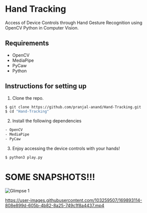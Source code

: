 # Hand Tracking

Access of Device Controls through Hand Gesture Recognition
using OpenCV Python in Computer Vision.


## Requirements
- OpenCV
- MediaPipe
- PyCaw
- Python

## Instructions for setting up
1. Clone the repo.
```sh
$ git clone https://github.com/pranjal-anand/Hand-Tracking.git
$ cd "Hand-Tracking"
```

2. Install the following dependencies
```sh
- OpenCV
- MediaPipe
- PyCaw 
```

3. Enjoy accessing the device controls with your hands!
```sh
$ python3 play.py
```

# SOME SNAPSHOTS!!!

![Glimpse 1](https://user-images.githubusercontent.com/103259507/169892949-420005ed-c817-47bd-99c1-d722b02ff048.jpeg)

https://user-images.githubusercontent.com/103259507/169893114-808e899d-605b-4b82-8a25-749c1f8a4437.mp4

